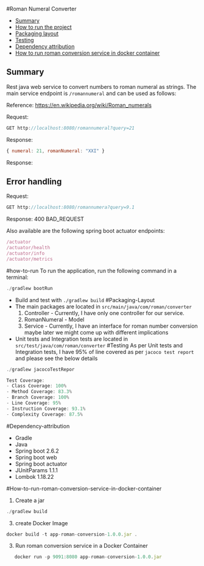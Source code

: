 #Roman Numeral Converter

* [Summary](#Summary)
* [How to run the project](#how-to-run)
* [Packaging layout](#Packaging-layout)
* [Testing](#Testing)
* [Dependency attribution](#Dependency-attribution)
* [How to run roman conversion service in docker container](##How-to-run-roman-conversion-service-in-docker-container)

## Summary
Rest java web service to convert numbers to roman numeral as strings. The main service endpoint is `/romannumeral` and can be used as follows:

Reference: https://en.wikipedia.org/wiki/Roman_numerals

Request:
```js
GET http://localhost:8080/romannumeral?query=21
```
Response:
```js
{ numeral: 21, romanNumeral: "XXI" }
```
Response:

## Error handling
Request:
```js
GET http://localhost:8080/romannumera?query=9.1
```
Response: 400 BAD_REQUEST

Also available are the following spring boot actuator endpoints:
```js
/actuator
/actuator/health
/actuator/info
/actuator/metrics
```
#how-to-run
To run the application, run the following command in a terminal:
```js
./gradlew bootRun
```
* Build and test with `./gradlew build`
#Packaging-Layout
* The main packages are located in `src/main/java/com/roman/converter`
    1. Controller - Currently, I have only one controller for our service.
    2. RomanNumeral - Model
    3. Service - Currently, I have an interface for roman number conversion maybe later we might come up with different implications
* Unit tests and Integration tests are located in `src/test/java/com/roman/converter`
#Testing
As per Unit tests and Integration tests, I have 95% of line covered as per `jacoco test report` and please see the below details
```js
./gradlew jacocoTestRepor
```
```js
Test Coverage:
- Class Coverage: 100%
- Method Coverage: 83.3%
- Branch Coverage: 100%
- Line Coverage: 95%
- Instruction Coverage: 93.1%
- Complexity Coverage: 87.5%

```
#Dependency-attribution  
* Gradle
* Java
* Spring boot 2.6.2
* Spring boot web
* Spring boot actuator
* JUnitParams 1.1.1
* Lombok 1.18.22

#How-to-run-roman-conversion-service-in-docker-container
1. Create a jar
```js
./gradlew build
```
3. create Docker Image
```js
docker build -t app-roman-conversion-1.0.0.jar .
```
3. Run roman conversion service in a Docker Container
```js
   docker run -p 9091:8080 app-roman-conversion-1.0.0.jar
```

